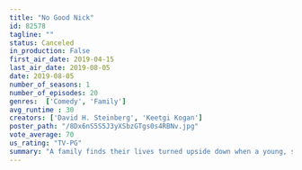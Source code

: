 ```yaml
---
title: "No Good Nick"
id: 82578
tagline: ""
status: Canceled
in_production: False
first_air_date: 2019-04-15
last_air_date: 2019-08-05
date: 2019-08-05
number_of_seasons: 1
number_of_episodes: 20
genres:  ['Comedy', 'Family']
avg_runtime : 30
creators: ['David H. Steinberg', 'Keetgi Kogan']
poster_path: "/8Dx6nS5S5J3yXSbzGTgs0s4RBNv.jpg"
vote_average: 70
us_rating: "TV-PG"
summary: "A family finds their lives turned upside down when a young, street-smart grifter shows up on their doorstep, claiming to be a distant relative."
---
```


